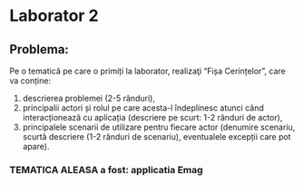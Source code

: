 # Laborator 2
## Problema: 
Pe o tematică pe care o primiți la laborator, realizaţi “Fișa Cerințelor”, care va conține:
1) descrierea problemei (2-5 rânduri),
2) principalii actori și rolul pe care acesta-l îndeplinesc atunci când interacționează cu aplicația
(descriere pe scurt: 1-2 rânduri de actor),
3) principalele scenarii de utilizare pentru fiecare actor (denumire scenariu, scurtă descriere (1-2
rânduri de scenariu), eventualele excepții care pot apare).

### TEMATICA ALEASA a fost: applicatia Emag
